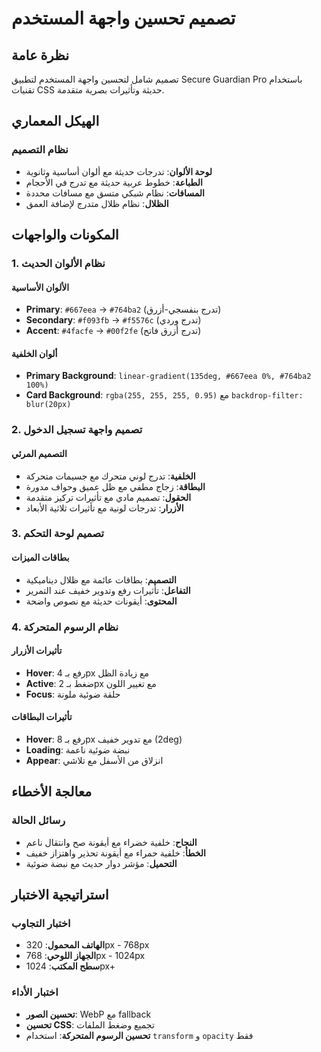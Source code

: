 # تصميم تحسين واجهة المستخدم

## نظرة عامة

تصميم شامل لتحسين واجهة المستخدم لتطبيق Secure Guardian Pro باستخدام تقنيات CSS حديثة وتأثيرات بصرية متقدمة.

## الهيكل المعماري

### نظام التصميم
- **لوحة الألوان**: تدرجات حديثة مع ألوان أساسية وثانوية
- **الطباعة**: خطوط عربية حديثة مع تدرج في الأحجام
- **المسافات**: نظام شبكي متسق مع مسافات محددة
- **الظلال**: نظام ظلال متدرج لإضافة العمق

## المكونات والواجهات

### 1. نظام الألوان الحديث

#### الألوان الأساسية
- **Primary**: `#667eea` → `#764ba2` (تدرج بنفسجي-أزرق)
- **Secondary**: `#f093fb` → `#f5576c` (تدرج وردي)
- **Accent**: `#4facfe` → `#00f2fe` (تدرج أزرق فاتح)

#### ألوان الخلفية
- **Primary Background**: `linear-gradient(135deg, #667eea 0%, #764ba2 100%)`
- **Card Background**: `rgba(255, 255, 255, 0.95)` مع `backdrop-filter: blur(20px)`

### 2. تصميم واجهة تسجيل الدخول

#### التصميم المرئي
- **الخلفية**: تدرج لوني متحرك مع جسيمات متحركة
- **البطاقة**: زجاج مطفي مع ظل عميق وحواف مدورة
- **الحقول**: تصميم مادي مع تأثيرات تركيز متقدمة
- **الأزرار**: تدرجات لونية مع تأثيرات ثلاثية الأبعاد

### 3. تصميم لوحة التحكم

#### بطاقات الميزات
- **التصميم**: بطاقات عائمة مع ظلال ديناميكية
- **التفاعل**: تأثيرات رفع وتدوير خفيف عند التمرير
- **المحتوى**: أيقونات حديثة مع نصوص واضحة

### 4. نظام الرسوم المتحركة

#### تأثيرات الأزرار
- **Hover**: رفع بـ 4px مع زيادة الظل
- **Active**: ضغط بـ 2px مع تغيير اللون
- **Focus**: حلقة ضوئية ملونة

#### تأثيرات البطاقات
- **Hover**: رفع بـ 8px مع تدوير خفيف (2deg)
- **Loading**: نبضة ضوئية ناعمة
- **Appear**: انزلاق من الأسفل مع تلاشي

## معالجة الأخطاء

### رسائل الحالة
- **النجاح**: خلفية خضراء مع أيقونة صح وانتقال ناعم
- **الخطأ**: خلفية حمراء مع أيقونة تحذير واهتزاز خفيف
- **التحميل**: مؤشر دوار حديث مع نبضة ضوئية

## استراتيجية الاختبار

### اختبار التجاوب
- **الهاتف المحمول**: 320px - 768px
- **الجهاز اللوحي**: 768px - 1024px
- **سطح المكتب**: 1024px+

### اختبار الأداء
- **تحسين الصور**: WebP مع fallback
- **تحسين CSS**: تجميع وضغط الملفات
- **تحسين الرسوم المتحركة**: استخدام `transform` و `opacity` فقط